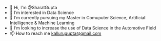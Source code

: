 - 👋 Hi, I’m @SharatGupta
- 👀 I’m interested in Data Science
- 🌱 I’m currently pursuing my Master in Comuputer Science, Artificial Intelligence & Machine Learning
- 💞️ I’m looking to increase the use of Data Science in the Automotive Field
- 📫 How to reach me  kallurugupta@gmail.com

<!---
SharatGupta/SharatGupta is a ✨ special ✨ repository because its `README.md` (this file) appears on your GitHub profile.
You can click the Preview link to take a look at your changes.
--->
